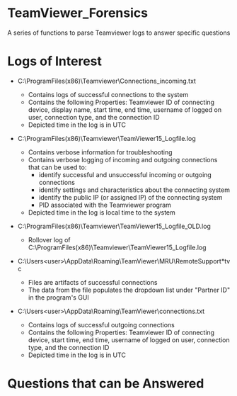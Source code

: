 # TeamViewer_Forensics
A series of functions to parse Teamviewer logs to answer specific questions

# Logs of Interest
* C:\ProgramFiles(x86)\Teamviewer\Connections_incoming.txt
  * Contains logs of successful connections to the system
  * Contains the following Properties: Teamviewer ID of connecting device, display name, start time, end time, username of logged on user, connection type, and the connection ID
  * Depicted time in the log is in UTC

* C:\ProgramFiles(x86)\Teamviewer\TeamViewer15_Logfile.log
  * Contains verbose information for troubleshooting
  * Contains verbose logging of incoming and outgoing connections that can be used to:
    * identify successful and unsuccessful incoming or outgoing connections
    * identify settings and characteristics about the connecting system 
    * identify the public IP (or assigned IP) of the connecting system
    * PID associated with the Teamviewer program
  * Depicted time in the log is local time to the system

* C:\ProgramFiles(x86)\Teamviewer\TeamViewer15_Logfile_OLD.log
  * Rollover log of C:\ProgramFiles(x86)\Teamviewer\TeamViewer15_Logfile.log

* C:\Users\<user>\AppData\Roaming\TeamViewer\MRU\RemoteSupport\*tvc
  * Files are artifacts of successful connections
  * The data from the file populates the dropdown list under "Partner ID" in the program's GUI

* C:\Users\<user>\AppData\Roaming\TeamViewer\connections.txt
  * Contains logs of successful outgoing connections
  * Contains the following Properties: Teamviewer ID of connecting device, start time, end time, username of logged on user, connection type, and the connection ID
  * Depicted time in the log is in UTC

# Questions that can be Answered

